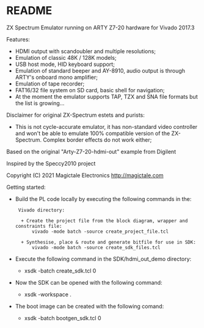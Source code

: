 # README #

ZX Spectrum Emulator running on ARTY Z7-20 hardware for Vivado 2017.3

Features:
- HDMI output with scandoubler and multiple resolutions;
- Emulation of classic 48K / 128K models;
- USB host mode, HID keyboard support;
- Emulation of standard beeper and AY-8910, audio output is through ARTY's onboard mono amplifier;
- Emulation of tape recorder;
- FAT16/32 file system on SD card, basic shell for navigation;
- At the moment the emulator supports TAP, TZX and SNA file formats but the list is growing...

Disclaimer for original ZX-Spectrum estets and purists:
- This is not cycle-accurate emulator, it has non-standard video controller and
  won't be able to emulate 100% compatible version of the ZX-Spectrum. Complex
  border effects do not work either;

Based on the original "Arty-Z7-20-hdmi-out" example from Digilent

Inspired by the Speccy2010 project

Copyright (C) 2021 Magictale Electronics
http://magictale.com

Getting started:

* Build the PL code locally by executing the following commands in the:

       Vivado directory:
        
        + Create the project file from the block diagram, wrapper and constraints file:
            vivado -mode batch -source create_project_file.tcl
        
        + Synthesise, place & route and generate bitfile for use in SDK:
            vivado -mode batch -source create_sdk_files.tcl

* Execute the following command in the SDK/hdmi_out_demo directory:
    + xsdk -batch create_sdk.tcl 0

* Now the SDK can be opened with the following command:
    + xsdk -workspace .

* The boot image can be created with the following comand:
    + xsdk -batch bootgen_sdk.tcl 0
